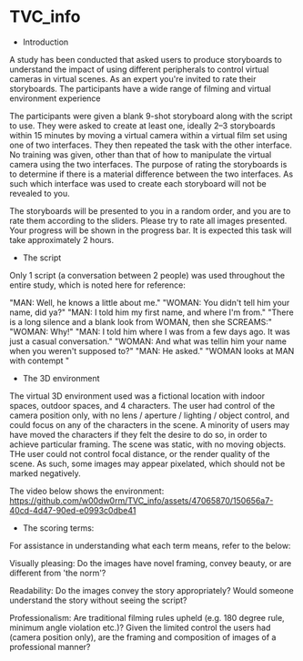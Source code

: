 # TVC_info

* Introduction
  
A study has been conducted that asked users to produce storyboards to understand the impact of using different peripherals to control virtual cameras in virtual scenes. As an expert you're invited to rate their storyboards. The participants have a wide range of filming and virtual environment experience 
 
The participants were given a blank 9-shot storyboard along with the script to use. They were asked to create at least one, ideally 2–3 storyboards within 15 minutes by moving a virtual camera within a virtual film set using one of two interfaces. They then repeated the task with the other interface. No training was given, other than that of how to manipulate the virtual camera using the two interfaces. The purpose of rating the storyboards is to determine if there is a material difference between the two interfaces. As such which interface was used to create each storyboard will not be revealed to you.
 
The storyboards will be presented to you in a random order, and you are to rate them according to the sliders. Please try to rate all images presented. Your progress will be shown in the progress bar. It is expected this task will take approximately 2 hours. 


* The script
  
Only 1 script (a conversation between 2 people) was used throughout the entire study, which is noted here for reference:

"MAN: Well, he knows a little about me."
"WOMAN: You didn't tell him your name, did ya?"
"MAN: I told him my first name, and where I'm from."
"There is a long silence and a blank look from WOMAN, then she SCREAMS:"
"WOMAN: Why!"
"MAN: I told him where I was from a few days ago.  It was just a casual conversation."
"WOMAN: And what was tellin him your name when you weren't supposed to?"
"MAN: He asked."
"WOMAN looks at MAN with contempt "


* The 3D environment

The virtual 3D environment used was a fictional location with indoor spaces, outdoor spaces, and 4 characters. The user had control of the camera position only, with no lens / aperture / lighting / object control, and could focus on any of the characters in the scene. A minority of users may have moved the characters if they felt the desire to do so, in order to achieve particular framing. The scene was static, with no moving objects. THe user could not control focal distance, or the render quality of the scene. As such, some images may appear pixelated, which should not be marked negatively. 


The video below shows the environment:
https://github.com/w00dw0rm/TVC_info/assets/47065870/150656a7-40cd-4d47-90ed-e0993c0dbe41


* The scoring terms:

For assistance in understanding what each term means, refer to the below:

Visually pleasing: Do the images have novel  framing, convey beauty, or are different from 'the norm'?

Readability: Do the images convey the story appropriately? Would someone understand the story without seeing the script?
 
Professionalism: Are traditional filming rules upheld (e.g. 180 degree rule, minimum angle violation etc.)? Given the limited control the users had (camera position only), are the framing and composition of images of a professional manner?




